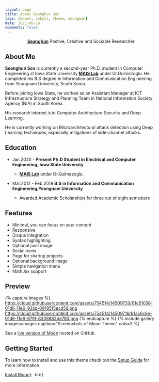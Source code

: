 ```yaml
---
layout: page
title: About Seonghun Son
tags: [about, Jekyll, theme, seonghun]
date: 2021-06-29
comments: false
---
```

    
<center><a href="http://hunie-son.github.io"><b>Seonghun</b></a> Postive, Creative and Sociable Researcher.</center>

## About Me
**Seonghun Son** is currently a second-year Ph.D. student in Computer Engineering at Iowa State University <a href="https://www.ece.iastate.edu/bgulmez"><b>MAIS Lab</b></a> under Dr.Gulmezoglu. 
He completed his B.S degree in Information and Communication Engineering from Yeungnam University, South Korea. 

Before joining Iowa State, he worked as an Assistant Manager at ICT Infrastructure Strategy and Planning Team in National Information Society Agency (NIA) in South Korea. 

His research interest is in Computer Architecture Security and Deep Learning. 

He is currently working on Microarchitectural attack detection using Deep Learning techniques, especially mitigations of side-channel attacks. 

## Education
* Jan.2020 - **Present** **Ph.D Student in Electrical and Computer Engineering, Iowa State University**
    * <a href="https://www.ece.iastate.edu/bgulmez"><b>MAIS Lab</b></a> under Dr.Gulmezoglu. 

* Mar.2012 - Feb.2019 **B.S in Information and Communication Engineering,Yeungnam University**
    * Awarded Academic Scholarships for three out of eight semesters 

## Features
* Minimal, you can focus on your content
* Responsive
* Disqus integration
* Syntax highlighting
* Optional post image
* Social icons
* Page for sharing projects
* Optional background image
* Simple navigation menu
* MathJax support

## Preview

{% capture images %}
    https://cloud.githubusercontent.com/assets/754514/14509720/61c61058-01d6-11e6-93ab-0918515ecd56.png
    https://cloud.githubusercontent.com/assets/754514/14509716/61ac6c8e-01d6-11e6-879f-8308883de790.png
{% endcapture %}
{% include gallery images=images caption="Screenshots of Moon Theme" cols=2 %}

See a [live version of Moon](http://taylantatli.github.io/Moon) hosted on GitHub.

## Getting Started

To learn how to install and use this theme check out the [Setup Guide](http://taylantatli.me/Moon/moon-theme/) for more information.
      
[Install Moon](https://github.com/TaylanTatli/Moon){: .btn}

